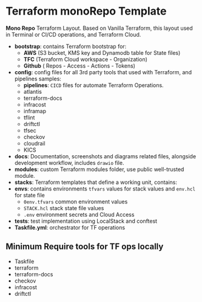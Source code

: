 # Terraform monoRepo Template

**Mono Repo** Terraform Layout. Based on Vanilla Terraform, this layout used in Terminal or CI/CD operations, and Terraform Cloud.

- **bootstrap**: contains Terraform bootstrap for:
  - **AWS** (S3 bucket, KMS key and Dynamodb table for State files)
  - **TFC** (Terraform Cloud workspace - Organization)
  - **Github** ( Repos - Access - Actions - Tokens)
- **config**: config files for all 3rd party tools that used with Terraform, and pipelines samples:
  - **pipelines**: `CICD` files for automate Terraform Operations.
  - atlantis
  - terraform-docs
  - infracost
  - inframap
  - tflint
  - driftctl
  - tfsec
  - checkov
  - cloudrail
  - KICS
- **docs**: Documentation, screenshots and diagrams related files, alongside development workflow, includes `drawio` file.
- **modules**: custom Terraform modules folder, use public well-trusted module.
- **stacks**: Terraform templates that define a working unit, contains:
- **envs**: contains environments `tfvars` values for  stack values and `env.hcl` for state file
  - `0env.tfvars` common environment values
  - `STACK.hcl` stack state file values
  - `.env` environment secrets and Cloud Access
- **tests**: test implementation using LocalStack and conftest
- **Taskfile.yml**: orchestrator for TF operations

## Minimum Require tools for TF ops locally

- Taskfile
- terraform
- terraform-docs
- checkov
- infracost
- driftctl
